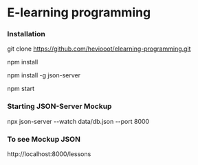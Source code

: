 # E-learning programming

### Installation

git clone https://github.com/heviooot/elearning-programming.git

npm install

npm install -g json-server

npm start

### Starting JSON-Server Mockup

npx json-server --watch data/db.json --port 8000

### To see Mockup JSON

http://localhost:8000/lessons